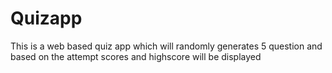 # Quizapp
This is a web based quiz app which will randomly generates 5 question and based on the attempt scores and highscore will be displayed
